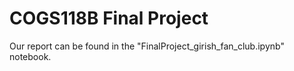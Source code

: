 # COGS118B Final Project

Our report can be found in the "FinalProject_girish_fan_club.ipynb" notebook.
